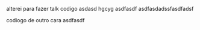 alterei para fazer talk codigo asdasd hgcyg asdfasdf asdfasdadssfasdfadsf


codiogo de outro cara
asdfasdf
